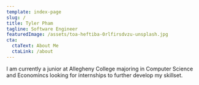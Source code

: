 ```yaml
---
template: index-page
slug: /
title: Tyler Pham
tagline: Software Engineer
featuredImage: /assets/toa-heftiba-0rlfirsdvzu-unsplash.jpg
cta:
  ctaText: About Me
  ctaLink: /about
---
```

I am currently a junior at Allegheny College majoring in Computer Science and Economincs looking for internships to further develop my skillset.